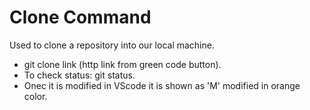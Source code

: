 # Clone Command
Used to clone a repository into our local machine.
- git clone link (http link from green code button).
- To check status: git status.
- Onec it is modified in VScode it is shown as 'M' modified in orange color.
